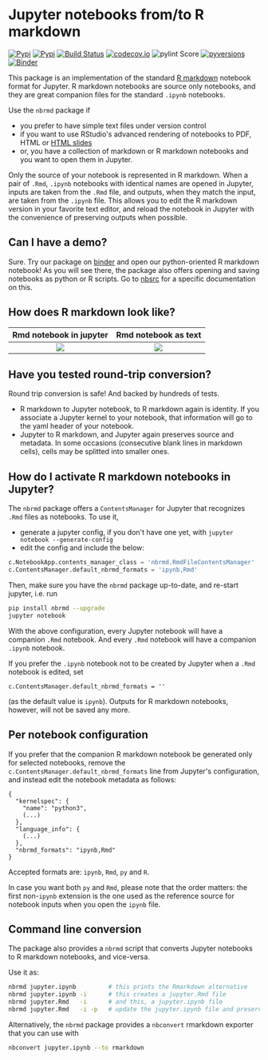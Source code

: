 # Jupyter notebooks from/to R markdown

[![Pypi](https://img.shields.io/pypi/v/nbrmd.svg)](https://pypi.python.org/pypi/nbrmd)
[![Pypi](https://img.shields.io/pypi/l/nbrmd.svg)](https://pypi.python.org/pypi/nbrmd)
[![Build Status](https://travis-ci.com/mwouts/nbrmd.svg?branch=master)](https://travis-ci.com/mwouts/nbrmd)
[![codecov.io](https://codecov.io/github/mwouts/nbrmd/coverage.svg?branch=master)](https://codecov.io/github/mwouts/nbrmd?branch=master)
![pylint Score](https://mperlet.github.io/pybadge/badges/9.6.svg)
[![pyversions](https://img.shields.io/pypi/pyversions/nbrmd.svg)](https://pypi.python.org/pypi/nbrmd)
[![Binder](https://mybinder.org/badge.svg)](https://mybinder.org/v2/gh/mwouts/nbrmd/master?filepath=demo)

This package is an implementation of the standard
[R markdown](https://rmarkdown.rstudio.com/) notebook format for Jupyter.
R markdown notebooks are source only notebooks, and they
are great companion files for the standard `.ipynb` notebooks.

Use the `nbrmd` package if
- you prefer to have simple text files under version control
- if you want to use RStudio's advanced rendering of notebooks to PDF, HTML or [HTML slides](https://rmarkdown.rstudio.com/ioslides_presentation_format.html)
- or, you have a collection of markdown or R markdown notebooks and you want to open them in Jupyter.

Only the source of your notebook is represented in R markdown.
When a pair of `.Rmd`, `.ipynb` notebooks with identical names are opened
in Jupyter, inputs are taken from the `.Rmd` file, and outputs, when they match the input,
are taken from the `.ipynb` file. This allows you to edit the R markdown
version in your favorite text editor, and reload the notebook in Jupyter with the
convenience of preserving outputs when possible.

## Can I have a demo?

Sure. Try our package on [binder](https://mybinder.org/v2/gh/mwouts/nbrmd/master?filepath=demo)
and open our python-oriented R markdown notebook!
As you will see there, the package also offers opening and saving
notebooks as python or R scripts. Go to
[nbsrc](https://github.com/mwouts/nbsrc) for a specific documentation on this.

## How does R markdown look like?

Rmd notebook in jupyter     | Rmd notebook as text
:--------------------------:|:-----------------------:
![](https://raw.githubusercontent.com/mwouts/nbrmd/master/img/rmd_notebook.png)   | ![](https://raw.githubusercontent.com/mwouts/nbrmd/master/img/rmd_in_text_editor.png)

## Have you tested round-trip conversion?

Round trip conversion is safe! And backed by hundreds of tests.
- R markdown to Jupyter notebook, to R markdown again is identity. If you
associate a Jupyter kernel to your notebook, that information will go to
the yaml header of your notebook.
- Jupyter to R markdown, and Jupyter again preserves source and metadata.
In some occasions (consecutive blank lines in
markdown cells), cells may be splitted into smaller ones.

## How do I activate R markdown notebooks in Jupyter?

The `nbrmd` package offers a `ContentsManager` for Jupyter that recognizes
`.Rmd` files as notebooks. To use it,
- generate a jupyter config, if you don't have one yet, with `jupyter notebook --generate-config`
- edit the config and include the below:
```python
c.NotebookApp.contents_manager_class = 'nbrmd.RmdFileContentsManager'
c.ContentsManager.default_nbrmd_formats = 'ipynb,Rmd'
```

Then, make sure you have the `nbrmd` package up-to-date, and re-start jupyter, i.e. run
```bash
pip install nbrmd --upgrade
jupyter notebook
```

With the above configuration, every Jupyter notebook will have a companion `.Rmd` notebook.
And every `.Rmd` notebook will have a companion `.ipynb` notebook.

If you prefer the `.ipynb` notebook not to be created by Jupyter when a `.Rmd`
notebook is edited, set
```
c.ContentsManager.default_nbrmd_formats = ''
```
(as the default value is `ipynb`). Outputs for R markdown notebooks, however,
will not be saved any more.

## Per notebook configuration

If you prefer that the companion R markdown notebook be generated only for
 selected notebooks,
remove the `c.ContentsManager.default_nbrmd_formats` line from Jupyter's
configuration, and instead edit the notebook metadata as follows:
```
{
  "kernelspec": {
    "name": "python3",
    (...)
  },
  "language_info": {
    (...)
  },
  "nbrmd_formats": "ipynb,Rmd"
}
```

Accepted formats are: `ipynb`, `Rmd`, `py` and `R`.

In case you want both `py` and `Rmd`, please note that the
order matters: the first non-`ipynb` extension
is the one used as the reference source for notebook inputs when you open the `ipynb` file.

## Command line conversion

The package also provides a `nbrmd` script that converts Jupyter notebooks to R markdown notebooks, and vice-versa.

Use it as:
```bash
nbrmd jupyter.ipynb         # this prints the Rmarkdown alternative
nbrmd jupyter.ipynb -i      # this creates a jupyter.Rmd file
nbrmd jupyter.Rmd   -i      # and this, a jupyter.ipynb file
nbrmd jupyter.Rmd   -i -p   # update the jupyter.ipynb file and preserve outputs that correspond to unchanged inputs
```

Alternatively, the `nbrmd` package provides a `nbconvert` rmarkdown exporter that you can use with
```bash
nbconvert jupyter.ipynb --to rmarkdown
```

